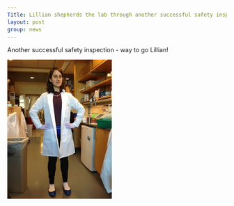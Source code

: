 ```yaml
---
Title: Lillian shepherds the lab through another successful safety inspection!
layout: post
group: news
---
```

Another successful safety inspection - way to go Lillian!

<img src="/static/img/news/seems_safe.jpg" alt="Seems safe" class="img-responsive">
